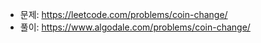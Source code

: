 - 문제: https://leetcode.com/problems/coin-change/
- 풀이: https://www.algodale.com/problems/coin-change/